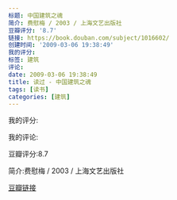 ```yaml
---
标题: 中国建筑之魂
简介: 费慰梅 / 2003 / 上海文艺出版社
豆瓣评分: '8.7'
链接: https://book.douban.com/subject/1016602/
创建时间: '2009-03-06 19:38:49'
我的评分:
标签: 建筑
评论:
date: 2009-03-06 19:38:49
title: 读过 - 中国建筑之魂
tags: [读书]
categories: [建筑]
---
```


我的评分:

我的评论:

豆瓣评分:8.7

简介:费慰梅 / 2003 / 上海文艺出版社

[豆瓣链接](https://book.douban.com/subject/1016602/)

